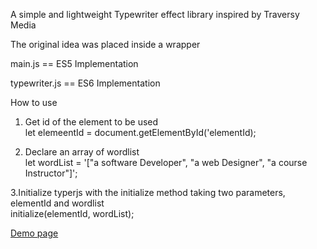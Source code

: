 A simple and lightweight Typewriter effect library inspired by Traversy Media

The original idea was placed inside a wrapper

main.js == ES5 Implementation

typewriter.js == ES6 Implementation

How to use

1. Get id of the element to be used <br>
let elemeentId = document.getElementById('elementId);

2. Declare an array of wordlist <br>
let wordList = '["a software Developer", "a web Designer", "a course Instructor"]';

3.Initialize typerjs with the initialize method taking two parameters, elementId and wordlist
<br>
initialize(elementId, wordList);


<a href="https://africana1.github.io/typerjs/" target="_blank">Demo page</a>

